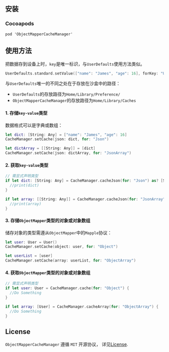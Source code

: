 ## 安装
### Cocoapods
```
pod 'ObjectMapperCacheManager'
```

## 使用方法
把数据存到设备上时，`key`是唯一标识，与`UserDefaults`使用方法类似。

``` swift
UserDefaults.standard.setValue(["name": "James", "age": 16], forKey: "User")
```
与`UserDefaults`唯一的不同之处在于存放在沙盒中的路径：
* `UserDefaults`的存放路径为`Home/Library/Preference/`  
* `ObjectMapperCacheManager`的存放路径为`Home/Library/Caches`

#### 1. 存储`key-value`类型
数据格式可以是字典或数组：

``` swift
let dict: [String: Any] = ["name": "James", "age": 16]
CacheManager.setCache(json: dict, for: "Json")

let dictArray = [[String: Any]] = [dict]
CacheManager.setCache(json: dictArray, for: "JsonArray")
```

#### 2. 获取`key-value`类型
``` swift
// 需显式声明类型
if let dict: [String: Any] = CacheManager.cacheJson(for: "Json") as? [String: Any]{  
  //print(dict)
}

if let array: [[String: Any]] = CacheManager.cacheJson(for: "JsonArray") as? [String: Any]{  
  //print(array)
}
```

#### 3. 存储`ObjectMapper`类型的对象或对象数组
储存对象的类型需遵从`ObjectMapper`中的`Mapple`协议：

``` swift
let user: User = User()
CacheManager.setCache(object: user, for: "Object")

let userList = [user]
CacheManager.setCache(array: userList, for: "ObjectArray")
```
#### 4. 获取`ObjectMapper`类型的对象或对象数组

``` swift
// 需显式声明类型
if let user: User = CacheManager.cache(for: "Object") {
  //Do Something
}

if let array: [User] = CacheManager.cacheArray(for: "ObjectArray") {
  //Do Something
}

```

## License
`ObjectMapperCacheManager` 遵循 `MIT` 开源协议， 详见[License](https://github.com/zzjzz9266a/ObjectMapperCacheManager/blob/master/LICENSE).

